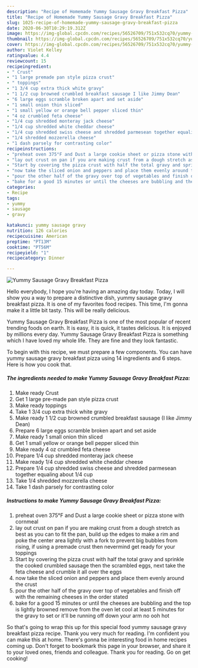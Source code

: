 ```yaml
---
description: "Recipe of Homemade Yummy Sausage Gravy Breakfast Pizza"
title: "Recipe of Homemade Yummy Sausage Gravy Breakfast Pizza"
slug: 1025-recipe-of-homemade-yummy-sausage-gravy-breakfast-pizza
date: 2020-06-30T10:29:19.312Z
image: https://img-global.cpcdn.com/recipes/56526709/751x532cq70/yummy-sausage-gravy-breakfast-pizza-recipe-main-photo.jpg
thumbnail: https://img-global.cpcdn.com/recipes/56526709/751x532cq70/yummy-sausage-gravy-breakfast-pizza-recipe-main-photo.jpg
cover: https://img-global.cpcdn.com/recipes/56526709/751x532cq70/yummy-sausage-gravy-breakfast-pizza-recipe-main-photo.jpg
author: Violet Kelley
ratingvalue: 4.4
reviewcount: 15
recipeingredient:
- " Crust"
- "1 large premade pan style pizza crust"
- " toppings"
- "1 3/4 cup extra thick white gravy"
- "1 1/2 cup browned crumbled breakfast sausage I like Jimmy Dean"
- "6 large eggs scramble broken apart and set aside"
- "1 small onion thin sliced"
- "1 small yellow or orange bell pepper sliced thin"
- "4 oz crumbled feta cheese"
- "1/4 cup shredded monteray jack cheese"
- "1/4 cup shredded white cheddar cheese"
- "1/4 cup shredded swiss cheese and shredded parmesean together equaling about 14 cup"
- "1/4 shredded mozzerella cheese"
- "1 dash parsely for contrasting color"
recipeinstructions:
- "preheat oven 375°F and Dust a large cookie sheet or pizza stone with cornmeal"
- "lay out crust on pan if you are making crust from a dough stretch as best as you can to fit the pan, build up the edges to make a rim and poke the center area lightly with a fork to prevent big bubbles from rising, if using a premade crust then nevermind get ready for your toppings"
- "Start by covering the pizza crust with half the total gravy and sprinkle the cooked crumbled sausage then the scrambled eggs, next take the feta cheese and crumble it all over the eggs"
- "now take the sliced onion and peppers and place them evenly around the crust"
- "pour the other half of the gravy over top of vegetables and finish off with the remaining cheeses in the order stated"
- "bake for a good 15 minutes or until the cheeses are bubbling and the top is lightly browned remove from the oven let cool at least 5 minutes for the gravy to set or it&#39;ll be running off down your arm no ooh hot"
categories:
- Recipe
tags:
- yummy
- sausage
- gravy

katakunci: yummy sausage gravy 
nutrition: 126 calories
recipecuisine: American
preptime: "PT13M"
cooktime: "PT56M"
recipeyield: "1"
recipecategory: Dinner

---
```



![Yummy Sausage Gravy Breakfast Pizza](https://img-global.cpcdn.com/recipes/56526709/751x532cq70/yummy-sausage-gravy-breakfast-pizza-recipe-main-photo.jpg)

Hello everybody, I hope you're having an amazing day today. Today, I will show you a way to prepare a distinctive dish, yummy sausage gravy breakfast pizza. It is one of my favorites food recipes. This time, I'm gonna make it a little bit tasty. This will be really delicious.

Yummy Sausage Gravy Breakfast Pizza is one of the most popular of recent trending foods on earth. It is easy, it is quick, it tastes delicious. It is enjoyed by millions every day. Yummy Sausage Gravy Breakfast Pizza is something which I have loved my whole life. They are fine and they look fantastic.




To begin with this recipe, we must prepare a few components. You can have yummy sausage gravy breakfast pizza using 14 ingredients and 6 steps. Here is how you cook that.

<!--inarticleads1-->

##### The ingredients needed to make Yummy Sausage Gravy Breakfast Pizza:

1. Make ready  Crust
1. Get 1 large pre-made pan style pizza crust
1. Make ready  toppings
1. Take 1 3/4 cup extra thick white gravy
1. Make ready 1 1/2 cup browned crumbled breakfast sausage (I like Jimmy Dean)
1. Prepare 6 large eggs scramble broken apart and set aside
1. Make ready 1 small onion thin sliced
1. Get 1 small yellow or orange bell pepper sliced thin
1. Make ready 4 oz crumbled feta cheese
1. Prepare 1/4 cup shredded monteray jack cheese
1. Make ready 1/4 cup shredded white cheddar cheese
1. Prepare 1/4 cup shredded swiss cheese and shredded parmesean together equaling about 1/4 cup
1. Take 1/4 shredded mozzerella cheese
1. Take 1 dash parsely for contrasting color




<!--inarticleads2-->

##### Instructions to make Yummy Sausage Gravy Breakfast Pizza:

1. preheat oven 375°F and Dust a large cookie sheet or pizza stone with cornmeal
1. lay out crust on pan if you are making crust from a dough stretch as best as you can to fit the pan, build up the edges to make a rim and poke the center area lightly with a fork to prevent big bubbles from rising, if using a premade crust then nevermind get ready for your toppings
1. Start by covering the pizza crust with half the total gravy and sprinkle the cooked crumbled sausage then the scrambled eggs, next take the feta cheese and crumble it all over the eggs
1. now take the sliced onion and peppers and place them evenly around the crust
1. pour the other half of the gravy over top of vegetables and finish off with the remaining cheeses in the order stated
1. bake for a good 15 minutes or until the cheeses are bubbling and the top is lightly browned remove from the oven let cool at least 5 minutes for the gravy to set or it&#39;ll be running off down your arm no ooh hot




So that's going to wrap this up for this special food yummy sausage gravy breakfast pizza recipe. Thank you very much for reading. I'm confident you can make this at home. There's gonna be interesting food in home recipes coming up. Don't forget to bookmark this page in your browser, and share it to your loved ones, friends and colleague. Thank you for reading. Go on get cooking!
